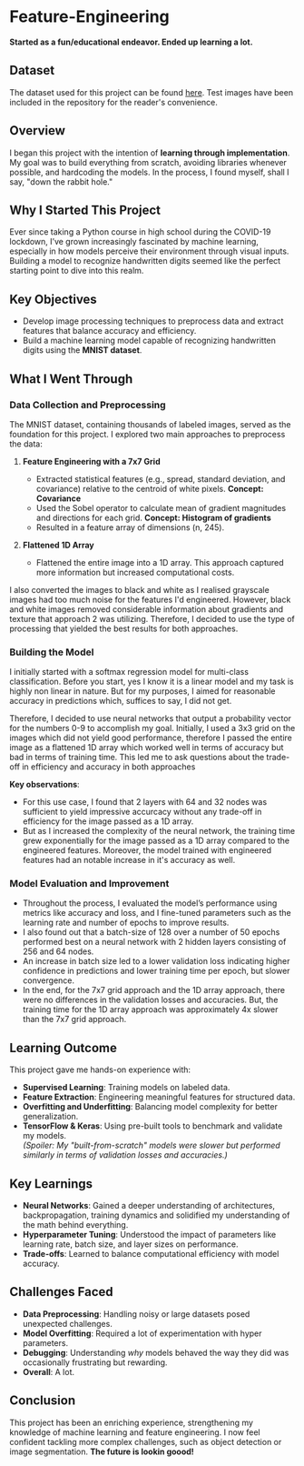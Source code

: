 # Feature-Engineering
**Started as a fun/educational endeavor. Ended up learning a lot.**

## Dataset

The dataset used for this project can be found [here](https://www.kaggle.com/datasets/scolianni/mnistasjpg).
Test images have been included in the repository for the reader's convenience.

## Overview

I began this project with the intention of **learning through implementation**. My goal was to build everything from scratch, avoiding libraries whenever possible, and hardcoding the models. In the process, I found myself, shall I say, "down the rabbit hole."

## Why I Started This Project

Ever since taking a Python course in high school during the COVID-19 lockdown, I’ve grown increasingly fascinated by machine learning, especially in how models perceive their environment through visual inputs. Building a model to recognize handwritten digits seemed like the perfect starting point to dive into this realm.

## Key Objectives

- Develop image processing techniques to preprocess data and extract features that balance accuracy and efficiency.
- Build a machine learning model capable of recognizing handwritten digits using the **MNIST dataset**.

## What I Went Through

### Data Collection and Preprocessing

The MNIST dataset, containing thousands of labeled images, served as the foundation for this project. I explored two main approaches to preprocess the data:

1. **Feature Engineering with a 7x7 Grid**  
   - Extracted statistical features (e.g., spread, standard deviation, and covariance) relative to the centroid of white pixels.  **Concept: Covariance**
   - Used the Sobel operator to calculate mean of gradient magnitudes and directions for each grid. **Concept: Histogram of gradients**
   - Resulted in a feature array of dimensions (n, 245).

2. **Flattened 1D Array**  
   - Flattened the entire image into a 1D array. This approach captured more information but increased computational costs.  

I also converted the images to black and white as I realised grayscale images had too much noise for the features I'd engineered. However, black and white images removed considerable information about gradients and texture that approach 2 was utilizing. Therefore, I decided to use the type of processing that yielded the best results for both approaches.

### Building the Model

I initially started with a softmax regression model for multi-class classification. Before you start, yes I know it is a linear model and my task is highly non linear in nature. But for my purposes, I aimed for reasonable accuracy in predictions which, suffices to say, I did not get. 

Therefore, I decided to use neural networks that output a probability vector for the numbers 0-9 to accomplish my goal. Initially, I used a 3x3 grid on the images which did not yield good performance, therefore I passed the entire image as a flattened 1D array which worked well in terms of accuracy but bad in terms of training time. This led me to ask questions about the trade-off in efficiency and accuracy in both approaches

**Key observations**: 
- For this use case, I found that 2 layers with 64 and 32 nodes was sufficient to yield impressive accurcacy without any trade-off in efficiency for the image passed as a 1D array.
- But as I increased the complexity of the neural network, the training time grew exponentially for the image passed as a 1D array compared to the engineered features. Moreover, the model trained with engineered features had an notable increase in it's accuracy as well.  


### Model Evaluation and Improvement

- Throughout the process, I evaluated the model’s performance using metrics like accuracy and loss, and I fine-tuned parameters such as the learning rate and number of epochs to improve results.
- I also found out that a batch-size of 128 over a number of 50 epochs performed best on a neural network with 2 hidden layers consisting of 256 and 64 nodes.
- An increase in batch size led to a lower validation loss indicating higher confidence in predictions and lower training time per epoch, but slower convergence.
- In the end, for the 7x7 grid approach and the 1D array approach, there were no differences in the validation losses and accuracies. But, the training time for the 1D array approach was approximately 4x slower than the 7x7 grid approach.

## Learning Outcome

This project gave me hands-on experience with:

- **Supervised Learning**: Training models on labeled data.  
- **Feature Extraction**: Engineering meaningful features for structured data.  
- **Overfitting and Underfitting**: Balancing model complexity for better generalization.  
- **TensorFlow & Keras**: Using pre-built tools to benchmark and validate my models.  
  *(Spoiler: My "built-from-scratch" models were slower but performed similarly in terms of validation losses and accuracies.)*  

## Key Learnings

- **Neural Networks**: Gained a deeper understanding of architectures, backpropagation, training dynamics and solidified my understanding of the math behind everything.  
- **Hyperparameter Tuning**: Understood the impact of parameters like learning rate, batch size, and layer sizes on performance.  
- **Trade-offs**: Learned to balance computational efficiency with model accuracy.

## Challenges Faced

- **Data Preprocessing**: Handling noisy or large datasets posed unexpected challenges.  
- **Model Overfitting**: Required a lot of experimentation with hyper parameters.  
- **Debugging**: Understanding *why* models behaved the way they did was occasionally frustrating but rewarding.
- **Overall**: A lot.

## Conclusion

This project has been an enriching experience, strengthening my knowledge of machine learning and feature engineering. I now feel confident tackling more complex challenges, such as object detection or image segmentation. **The future is lookin goood!**
